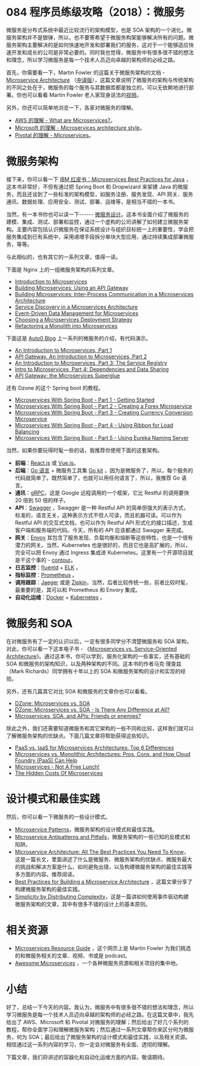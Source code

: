 # 084 程序员练级攻略（2018）：微服务

微服务是分布式系统中最近比较流行的架构模型，也是 SOA
架构的一个进化。微服务架构并不是银弹，所以，也不要寄希望于微服务构架能够解决所有的问题。微服务架构主要解决的是如何快速地开发和部署我们的服务，这对于一个能够适应快速开发和成长的公司是非常必要的。同时我也觉得，微服务中有很多很不错的想法和理念，所以学习微服务是每一个技术人员迈向卓越的架构师的必经之路。

首先，你需要看一下，Martin Fowler 的这篇关于微服务架构的文档 -
[Microservice
Architecture](http://martinfowler.com/articles/microservices.html)
（[中译版](https://blog.csdn.net/wurenhai/article/details/37659335)），这篇文章说明了微服务的架构与传统架构的不同之处在于，微服务的每个服务与其数据库都是独立的，可以无依赖地进行部署。你也可以看看
Martin Fowler
老人家现身说法的[视频](https://www.youtube.com/watch?v=wgdBVIX9ifA)。

另外，你还可以简单地浏览一下，各家对微服务的理解。

-   [AWS 的理解 - What are
    Microservices?](https://aws.amazon.com/microservices/)。
-   [Microsoft 的理解 - Microservices architecture
    style](https://docs.microsoft.com/en-us/azure/architecture/guide/architecture-styles/microservices)。
-   [Pivotal 的理解 - Microservices](https://pivotal.io/microservices)。

# 微服务架构

接下来，你可以看一下 [IBM 红皮书：Microservices Best Practices for
Java](https://www.redbooks.ibm.com/redbooks/pdfs/sg248357.pdf)
，这本书非常好，不但有通过把 Spring Boot 和 Dropwizard 来架建 Java
的微服务，而且还谈到了一些标准的架构模型，如服务注册、服务发现、API
网关、服务通讯、数据处理、应用安全、测试、部署、运维等，是相当不错的一本书。

当然，有一本书你也可以读一下------
[微服务设计](https://book.douban.com/subject/26772677/)。这本书全面介绍了微服务的建模、集成、测试、部署和监控，通过一个虚构的公司讲解了如何建立微服务架构。主要内容包括认识微服务在保证系统设计与组织目标统一上的重要性，学会把服务集成到已有系统中，采用递增手段拆分单块大型应用，通过持续集成部署微服务，等等。

与此相似的，也有其它的一系列文章，值得一读。

下面是 Nginx 上的一组微服务架构的系列文章。

-   [Introduction to
    Microservices](https://www.nginx.com/blog/introduction-to-microservices/)
-   [Building Microservices: Using an API
    Gateway](https://www.nginx.com/blog/building-microservices-using-an-api-gateway/)
-   [Building Microservices: Inter-Process Communication in a
    Microservices
    Architecture](https://www.nginx.com/blog/building-microservices-inter-process-communication/)
-   [Service Discovery in a Microservices
    Architecture](https://www.nginx.com/blog/service-discovery-in-a-microservices-architecture/)
-   [Event-Driven Data Management for
    Microservices](https://www.nginx.com/blog/event-driven-data-management-microservices/)
-   [Choosing a Microservices Deployment
    Strategy](https://www.nginx.com/blog/deploying-microservices/)
-   [Refactoring a Monolith into
    Microservices](https://www.nginx.com/blog/refactoring-a-monolith-into-microservices/)

下面这是 [Auto0 Blog](https://auth0.com/blog/)
上一系列的微服务的介绍，有代码演示。

-   [An Introduction to Microservices, Part
    1](https://auth0.com/blog/an-introduction-to-microservices-part-1/)
-   [API Gateway. An Introduction to Microservices, Part
    2](https://auth0.com/blog/an-introduction-to-microservices-part-2-API-gateway/)
-   [An Introduction to Microservices, Part 3: The Service
    Registry](https://auth0.com/blog/an-introduction-to-microservices-part-3-the-service-registry/)
-   [Intro to Microservices, Part 4: Dependencies and Data
    Sharing](https://auth0.com/blog/introduction-to-microservices-part-4-dependencies/)
-   [API Gateway: the Microservices
    Superglue](https://auth0.com/blog/apigateway-microservices-superglue/)

还有 Dzone 的这个 Spring boot 的教程。

-   [Microservices With Spring Boot - Part 1 - Getting
    Started](https://dzone.com/articles/microservices-with-spring-boot-part-1-getting-star)
-   [Microservices With Spring Boot - Part 2 - Creating a Forex
    Microservice](https://dzone.com/articles/microservices-with-spring-boot-part-2-creating-a-f)
-   [Microservices With Spring Boot - Part 3 - Creating Currency
    Conversion
    Microservice](https://dzone.com/articles/microservices-with-spring-boot-part-3-creating-cur)
-   [Microservices With Spring Boot - Part 4 - Using Ribbon for Load
    Balancing](https://dzone.com/articles/microservices-with-spring-boot-part-4-using-ribbon)
-   [Microservices With Spring Boot - Part 5 - Using Eureka Naming
    Server](https://dzone.com/articles/microservices-with-spring-boot-part-5-using-eureka)

当然，如果你要玩得时髦一些的话，我推荐你使用下面的这套架构。

-   **前端**：[React.js](https://reactjs.org/) 或
    [Vue.js](https://vuejs.org/)。
-   **后端**：[Go 语言](https://golang.org/) + 微服务工具集 [Go
    kit](https://gokit.io/)
    ，因为是微服务了，所以，每个服务的代码就简单了。既然简单了，也就可以用任何语言了，所以，我推荐
    Go 语言。
-   **通讯**：[gRPC](https://grpc.io/)，这是 Google
    远程调用的一个框架，它比 Restful 的调用要快 20 倍到 50 倍的样子。
-   **API**：[Swagger](https://swagger.io/) ，Swagger 是一种 Restful API
    的简单但强大的表示方式，标准的，语言无关，这种表示方式不但人可读，而且机器可读。可以作为
    Restful API 的交互式文档，也可以作为 Restful API
    形式化的接口描述，生成客户端和服务端的代码。今天，所有的 API
    应该都通过 Swagger 来完成。
-   **网关**：[Envoy](https://envoyproxy.github.io/)
    其包含了服务发现、负载均衡和熔断等这些特性，也是一个很有潜力的网关。当然，Kubernetes
    也是很好的，而且它也是高扩展的，所以，完全可以把 Envoy 通过 Ingress
    集成进 Kubernetes。这里有一个开源项目就是干这个事的 -
    [contour](https://github.com/heptio/contour)。
-   **日志监控**：[fluentd](https://www.fluentd.org/) +
    [ELK](https://www.elastic.co/webinars/introduction-elk-stack) 。
-   **指标监控**：[Prometheus](https://prometheus.io/) 。
-   **调用跟踪**：[Jaeger](http://jaeger.readthedocs.io/en/latest/) 或是
    [Zipkin](http://zipkin.io/)，当然，后者比较传统一些，前者比较时髦，最重要的是，其可以和
    Prometheus 和 Envory 集成。
-   **自动化运维**：[Docker](https://docker.io/) +
    [Kubernetes](https://kubernetes.io/) 。

# 微服务和 SOA

在对微服务有了一定的认识以后，一定有很多同学分不清楚微服务和 SOA
架构，对此，你可以看一下这本电子书 - 《[Microservices vs.
Service-Oriented
Architecture](https://www.nginx.com/resources/library/microservices-vs-soa/)》。通过这本书，你可以学到，服务化架构的一些事实，还有基础的
SOA
和微服务的架构知识，以及两种架构的不同。这本书的作者马克·理查兹（Mark
Richards）同学拥有十年以上的 SOA 和微服务架构的设计和实现的经验。

另外，还有几篇其它对比 SOA 和微服务的文章你也可以看看。

-   [DZone: Microservices vs.
    SOA](https://dzone.com/articles/microservices-vs-soa-2)
-   [DZone: Microservices vs. SOA - Is There Any Difference at
    All?](https://dzone.com/articles/microservices-vs-soa-is-there-any-difference-at-al)
-   [Microservices, SOA, and APIs: Friends or
    enemies?](https://www.ibm.com/developerworks/websphere/library/techarticles/1601_clark-trs/1601_clark.html)

除此之外，我们还需要知道微服务和其它架构的一些不同和比较，这样我们就可以了解微服务架构的优缺点。下面几篇文章将帮助获得这些知识。

-   [PaaS vs. IaaS for Microservices Architectures: Top 6
    Differences](http://blog.altoros.com/microservices-architectures-paas-vs-iaas-top-6-differences.html)
-   [Microservices vs. Monolithic Architectures: Pros, Cons, and How
    Cloud Foundry (PaaS) Can
    Help](https://www.slideshare.net/altoros/microservices-vs-monolithic-architectures-pros-and-cons)
-   [Microservices - Not A Free
    Lunch!](http://highscalability.com/blog/2014/4/8/microservices-not-a-free-lunch.html)
-   [The Hidden Costs Of
    Microservices](https://www.stackbuilders.com/news/the-hidden-costs-of-microservices)

# 设计模式和最佳实践

然后，你可以看一下微服务的一些设计模式。

-   [Microservice
    Patterns](http://microservices.io/)，微服务架构的设计模式和最佳实践。
-   [Microservice Antipatterns and
    Pitfalls](https://www.oreilly.com/ideas/microservices-antipatterns-and-pitfalls)，微服务架构的一些已知的反模式和陷阱。
-   [Microservice Architecture: All The Best Practices You Need To
    Know](https://codingsans.com/blog/microservice-architecture-best-practices)，这是一篇长文，里面讲述了什么是微服务、微服务架构的优缺点、微服务最大的挑战和解决方案是什么、如何避免出错，以及构建微服务架构的最佳实践等多方面的内容。推荐阅读。
-   [Best Practices for Building a Microservice
    Architecture](https://www.vinaysahni.com/best-practices-for-building-a-microservice-architecture)
    ，这篇文章分享了构建微服务架构的最佳实践。
-   [Simplicity by Distributing
    Complexity](https://jobs.zalando.com/tech/blog/simplicity-by-distributing-complexity/)，这是一篇讲如何使用事件驱动构建微服务架构的文章，其中有很多不错的设计上的基本原则。

# 相关资源

-   [Microservices Resource
    Guide](http://martinfowler.com/microservices/) ，这个网页上是 Martin
    Fowler 为我们挑选的和微服务相关的文章、视频、书或是 podcast。
-   [Awesome
    Microservices](https://github.com/mfornos/awesome-microservices/)
    ，一个各种微服务资源和相关项目的集中地。

# 小结

好了，总结一下今天的内容。我认为，微服务中有很多很不错的想法和理念，所以学习微服务是每一个技术人员迈向卓越的架构师的必经之路。在这篇文章中，我先给出了
AWS、Microsoft 和 Pivotal
对微服务的理解；然后给出了好几个系列的教程，帮你全面学习和理解微服务架构；然后通过一系列文章帮你来区分何为微服务，何为
SOA；最后给出了微服务架构的设计模式和最佳实践，以及相关资源。相信通过这一系列内容的学习，你一定会对微服务有全面、透彻的理解。

下篇文章，我们将讲述的容器化和自动化运维方面的内容。敬请期待。
